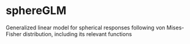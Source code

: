 # sphereGLM
Generalized linear model for spherical responses following von Mises-Fisher distribution, including its relevant functions
